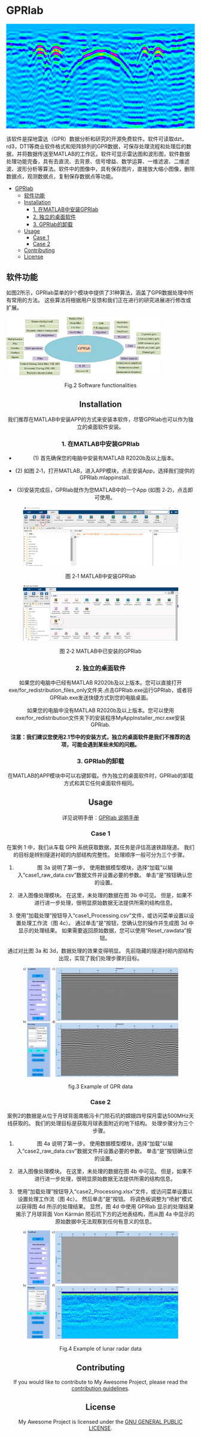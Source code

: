 
# GPRlab

![1551686036144_.pic](https://raw.githubusercontent.com/erbiaoger/PicGo/main/20230404/202306061528806.jpg)

该软件是探地雷达（GPR）数据分析和研究的开源免费软件。软件可读取dzt，rd3，DT1等商业软件格式和矩阵排列的GPR数据，可保存处理流程和处理后的数据，并将数据传送至MATLAB的工作区。软件可显示雷达图和波形图，软件数据处理功能完备，具有去直流、去背景、信号增益、数学运算、一维滤波、二维滤波、波形分析等算法。软件中的图像中，具有保存图片，直接放大缩小图像，删除数据点，观测数据点，复制保存数据点等功能。


- [GPRlab](#gprlab)
  - [软件功能](#软件功能)
  - [Installation](#installation)
    - [1. 在MATLAB中安装GPRlab](#1-在matlab中安装gprlab)
    - [2. 独立的桌面软件](#2-独立的桌面软件)
    - [3. GPRlab的卸载](#3-gprlab的卸载)
  - [Usage](#usage)
    - [Case 1](#case-1)
    - [Case 2](#case-2)
  - [Contributing](#contributing)
  - [License](#license)


## 软件功能

如图2所示，GPRlab菜单的9个模块中提供了31种算法，涵盖了GPR数据处理中所有常用的方法。 这些算法将根据用户反馈和我们正在进行的研究进展进行修改或扩展。

![image-20230606150105747](https://raw.githubusercontent.com/erbiaoger/PicGo/main/20230404/202306061501783.png)

<center> Fig.2 Software functionalities

## Installation

我们推荐在MATLAB中安装APP的方式来安装本软件，尽管GPRlab也可以作为独立的桌面软件安装。

### 1. 在MATLAB中安装GPRlab

- (1) 首先确保您的电脑中安装有MATLAB R2020b及以上版本。

- (2) 如图 2‑1，打开MATLAB，进入APP模块，点击安装App，选择我们提供的GPRlab.mlappinstall.

- (3)安装完成后，GPRlab就作为您MATLAB中的一个App (如图 2‑2)，点击即可使用。

![image-20230601150731047](https://raw.githubusercontent.com/erbiaoger/PicGo/main/20230404/202306011507190.png)

<center> 图 2‑1  MATLAB中安装GPRlab


![image-20230601150835834](https://raw.githubusercontent.com/erbiaoger/PicGo/main/20230404/202306011508880.png)

<center> 图 2‑2 MATLAB中已安装的GPRlab


### 2. 独立的桌面软件

如果您的电脑中已经有MATLAB R2020b及以上版本。您可以直接打开exe/for_redistribution_files_only文件夹.点击GPRlab.exe运行GPRlab，或者将GPRlab.exe发送快捷方式到您的电脑桌面。

如果您的电脑中没有MATLAB R2020b及以上版本。您可以使用exe/for_redistribution文件夹下的安装程序MyAppInstaller_mcr.exe安装 GPRlab.

**注意：我们建议您使用2.1节中的安装方式，独立的桌面软件是我们不推荐的选项，可能会遇到某些未知的问题。**

### 3. GPRlab的卸载

在MATLAB的APP模块中可以右键卸载。作为独立的桌面软件时，GPRlab的卸载方式和其它任何桌面软件相同。

## Usage

详见说明手册：[GPRlab 说明手册](https://github.com/xiongGPR/GPRlab/blob/main/docs/GPRlab%E7%94%A8%E6%88%B7%E6%89%8B%E5%86%8C-%E4%B8%AD%E6%96%87.pdf)

### Case 1

在案例 1 中，我们从车载 GPR 系统获取数据，其任务是评估高速铁路隧道。 我们的目标是辨别隧道衬砌的内部结构完整性。 处理顺序一般可分为三个步骤。

1) 图 3a 说明了第一步。 使用数据模型模块，选择“加载”以输入“case1_raw_data.csv”数据文件并设置必要的参数。 单击“是”按钮确认您的设置。

2) 进入图像处理模块。 在这里，未处理的数据在图 3b 中可见。 但是，如果不进行进一步处理，很明显原始数据无法提供所需的结构信息。

3) 使用“加载处理”按钮导入“case1_Processing.csv”文件，或访问菜单设置以设置处理工作流（图 4c）。 通过单击“是”按钮，您确认您的操作并生成图 3d 中显示的处理结果。 如果需要返回原始数据，您可以使用“Reset_rawdata”按钮。

通过对比图 3a 和 3d，数据处理的效果变得明显。 先前隐藏的隧道衬砌内部结构出现，实现了我们处理步骤的目标。

![image-20230606145706692](https://raw.githubusercontent.com/erbiaoger/PicGo/main/20230404/202306061457771.png)

<center> fig.3  Example of GPR data




### Case 2

案例2的数据是从位于月球背面南极冯卡门陨石坑的嫦娥四号探月雷达500MHz天线获取的。 我们的处理目标是获取月球表面附近的地下结构。 处理步骤分为三个步骤。

1) 图 4a 说明了第一步。 使用数据模型模块，选择“加载”以输入“case2_raw_data.csv”数据文件并设置必要的参数。 单击“是”按钮确认您的设置。

2) 进入图像处理模块。 在这里，未处理的数据在图 4b 中可见。 但是，如果不进行进一步处理，很明显原始数据无法提供所需的结构信息。

3) 使用“加载处理”按钮导入“case2_Processing.xlsx”文件，或访问菜单设置以设置处理工作流（图 4c）。 然后单击“是”按钮。 将调色板调整为“喷射”模式以获得图 4d 所示的处理结果。
   显然，图 4d 中使用 GPRlab 显示的处理结果揭示了月球背面 Von Kármán 陨石坑下方的近地表结构，而从图 4a 中显示的原始数据中无法观察到任何有意义的信息。

![image-20230606145931158](https://raw.githubusercontent.com/erbiaoger/PicGo/main/20230404/202306061459216.png)

<center> Fig.4 Example of lunar radar data

## Contributing

If you would like to contribute to My Awesome Project, please read the [contribution guidelines](tauri://localhost/CONTRIBUTING.md).

## License

My Awesome Project is licensed under the [GNU GENERAL PUBLIC LICENSE](https://github.com/xiongGPR/GPRlab/blob/main/LICENSE).





